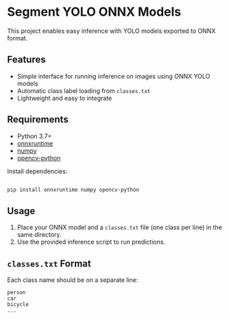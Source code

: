 # Segment YOLO ONNX Models

This project enables easy inference with YOLO models exported to ONNX format.

## Features

- Simple interface for running inference on images using ONNX YOLO models
- Automatic class label loading from `classes.txt`
- Lightweight and easy to integrate

## Requirements

- Python 3.7+
- [onnxruntime](https://pypi.org/project/onnxruntime/)
- [numpy](https://pypi.org/project/numpy/)
- [opencv-python](https://pypi.org/project/opencv-python/)

Install dependencies:

```bash

pip install onnxruntime numpy opencv-python

```

## Usage

1. Place your ONNX model and a `classes.txt` file (one class per line) in the same directory.
2. Use the provided inference script to run predictions.


## `classes.txt` Format

Each class name should be on a separate line:

```
person
car
bicycle
...
```
